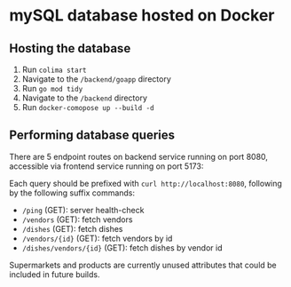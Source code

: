 # mySQL database hosted on Docker

## Hosting the database
1. Run `colima start`
2. Navigate to the `/backend/goapp` directory
3. Run `go mod tidy`
4. Navigate to the `/backend` directory
5. Run `docker-comopose up --build -d`

## Performing database queries
There are 5 endpoint routes on backend service running on port 8080, accessible via frontend service running on port 5173:

Each query should be prefixed with `curl http://localhost:8080`, following by the following suffix commands:
- `/ping` (GET): server health-check
- `/vendors` (GET): fetch vendors
- `/dishes` (GET): fetch dishes
- `/vendors/{id}` (GET): fetch vendors by id
- `/dishes/vendors/{id}` (GET): fetch dishes by vendor id

Supermarkets and products are currently unused attributes that could be included in future builds.
